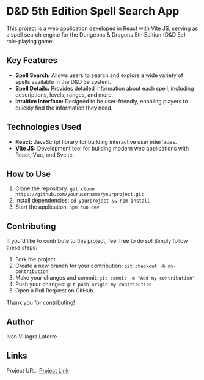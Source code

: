 # D&D 5th Edition Spell Search App

This project is a web application developed in React with Vite JS, serving as a spell search engine for the Dungeons & Dragons 5th Edition (D&D 5e) role-playing game.

## Key Features

- **Spell Search:** Allows users to search and explore a wide variety of spells available in the D&D 5e system.
- **Spell Details:** Provides detailed information about each spell, including descriptions, levels, ranges, and more.
- **Intuitive Interface:** Designed to be user-friendly, enabling players to quickly find the information they need.

## Technologies Used

- **React:** JavaScript library for building interactive user interfaces.
- **Vite JS:** Development tool for building modern web applications with React, Vue, and Svelte.

## How to Use

1. Clone the repository: `git clone https://github.com/yourusername/yourproject.git`
2. Install dependencies: `cd yourproject && npm install`
3. Start the application: `npm run dev`

## Contributing

If you'd like to contribute to this project, feel free to do so! Simply follow these steps:

1. Fork the project.
2. Create a new branch for your contribution: `git checkout -b my-contribution`
3. Make your changes and commit: `git commit -m "Add my contribution"`
4. Push your changes: `git push origin my-contribution`
5. Open a Pull Request on GitHub.

Thank you for contributing!

## Author

Ivan Villagra Latorre

## Links

Project URL: [Project Link](https://spellseeker-uv.vercel.app/)
